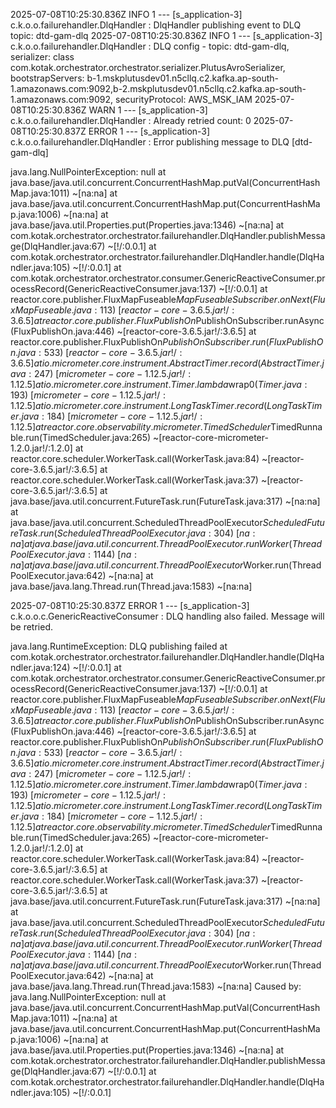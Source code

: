 2025-07-08T10:25:30.836Z  INFO 1 --- [s_application-3] c.k.o.o.failurehandler.DlqHandler        : DlqHandler publishing event to DLQ topic: dtd-gam-dlq
2025-07-08T10:25:30.836Z  INFO 1 --- [s_application-3] c.k.o.o.failurehandler.DlqHandler        : DLQ config - topic: dtd-gam-dlq, serializer: class com.kotak.orchestrator.orchestrator.serializer.PlutusAvroSerializer, bootstrapServers: b-1.mskplutusdev01.n5cllq.c2.kafka.ap-south-1.amazonaws.com:9092,b-2.mskplutusdev01.n5cllq.c2.kafka.ap-south-1.amazonaws.com:9092, securityProtocol: AWS_MSK_IAM
2025-07-08T10:25:30.836Z  WARN 1 --- [s_application-3] c.k.o.o.failurehandler.DlqHandler        : Already retried count: 0
2025-07-08T10:25:30.837Z ERROR 1 --- [s_application-3] c.k.o.o.failurehandler.DlqHandler        : Error publishing message to DLQ [dtd-gam-dlq]

java.lang.NullPointerException: null
        at java.base/java.util.concurrent.ConcurrentHashMap.putVal(ConcurrentHashMap.java:1011) ~[na:na]
        at java.base/java.util.concurrent.ConcurrentHashMap.put(ConcurrentHashMap.java:1006) ~[na:na]
        at java.base/java.util.Properties.put(Properties.java:1346) ~[na:na]
        at com.kotak.orchestrator.orchestrator.failurehandler.DlqHandler.publishMessage(DlqHandler.java:67) ~[!/:0.0.1]
        at com.kotak.orchestrator.orchestrator.failurehandler.DlqHandler.handle(DlqHandler.java:105) ~[!/:0.0.1]
        at com.kotak.orchestrator.orchestrator.consumer.GenericReactiveConsumer.processRecord(GenericReactiveConsumer.java:137) ~[!/:0.0.1]
        at reactor.core.publisher.FluxMapFuseable$MapFuseableSubscriber.onNext(FluxMapFuseable.java:113) ~[reactor-core-3.6.5.jar!/:3.6.5]
        at reactor.core.publisher.FluxPublishOn$PublishOnSubscriber.runAsync(FluxPublishOn.java:446) ~[reactor-core-3.6.5.jar!/:3.6.5]
        at reactor.core.publisher.FluxPublishOn$PublishOnSubscriber.run(FluxPublishOn.java:533) ~[reactor-core-3.6.5.jar!/:3.6.5]
        at io.micrometer.core.instrument.AbstractTimer.record(AbstractTimer.java:247) ~[micrometer-core-1.12.5.jar!/:1.12.5]
        at io.micrometer.core.instrument.Timer.lambda$wrap$0(Timer.java:193) ~[micrometer-core-1.12.5.jar!/:1.12.5]
        at io.micrometer.core.instrument.LongTaskTimer.record(LongTaskTimer.java:184) ~[micrometer-core-1.12.5.jar!/:1.12.5]
        at reactor.core.observability.micrometer.TimedScheduler$TimedRunnable.run(TimedScheduler.java:265) ~[reactor-core-micrometer-1.2.0.jar!/:1.2.0]
        at reactor.core.scheduler.WorkerTask.call(WorkerTask.java:84) ~[reactor-core-3.6.5.jar!/:3.6.5]
        at reactor.core.scheduler.WorkerTask.call(WorkerTask.java:37) ~[reactor-core-3.6.5.jar!/:3.6.5]
        at java.base/java.util.concurrent.FutureTask.run(FutureTask.java:317) ~[na:na]
        at java.base/java.util.concurrent.ScheduledThreadPoolExecutor$ScheduledFutureTask.run(ScheduledThreadPoolExecutor.java:304) ~[na:na]
        at java.base/java.util.concurrent.ThreadPoolExecutor.runWorker(ThreadPoolExecutor.java:1144) ~[na:na]
        at java.base/java.util.concurrent.ThreadPoolExecutor$Worker.run(ThreadPoolExecutor.java:642) ~[na:na]
        at java.base/java.lang.Thread.run(Thread.java:1583) ~[na:na]

2025-07-08T10:25:30.837Z ERROR 1 --- [s_application-3] c.k.o.o.c.GenericReactiveConsumer        : DLQ handling also failed. Message will be retried.

java.lang.RuntimeException: DLQ publishing failed
        at com.kotak.orchestrator.orchestrator.failurehandler.DlqHandler.handle(DlqHandler.java:124) ~[!/:0.0.1]
        at com.kotak.orchestrator.orchestrator.consumer.GenericReactiveConsumer.processRecord(GenericReactiveConsumer.java:137) ~[!/:0.0.1]
        at reactor.core.publisher.FluxMapFuseable$MapFuseableSubscriber.onNext(FluxMapFuseable.java:113) ~[reactor-core-3.6.5.jar!/:3.6.5]
        at reactor.core.publisher.FluxPublishOn$PublishOnSubscriber.runAsync(FluxPublishOn.java:446) ~[reactor-core-3.6.5.jar!/:3.6.5]
        at reactor.core.publisher.FluxPublishOn$PublishOnSubscriber.run(FluxPublishOn.java:533) ~[reactor-core-3.6.5.jar!/:3.6.5]
        at io.micrometer.core.instrument.AbstractTimer.record(AbstractTimer.java:247) ~[micrometer-core-1.12.5.jar!/:1.12.5]
        at io.micrometer.core.instrument.Timer.lambda$wrap$0(Timer.java:193) ~[micrometer-core-1.12.5.jar!/:1.12.5]
        at io.micrometer.core.instrument.LongTaskTimer.record(LongTaskTimer.java:184) ~[micrometer-core-1.12.5.jar!/:1.12.5]
        at reactor.core.observability.micrometer.TimedScheduler$TimedRunnable.run(TimedScheduler.java:265) ~[reactor-core-micrometer-1.2.0.jar!/:1.2.0]
        at reactor.core.scheduler.WorkerTask.call(WorkerTask.java:84) ~[reactor-core-3.6.5.jar!/:3.6.5]
        at reactor.core.scheduler.WorkerTask.call(WorkerTask.java:37) ~[reactor-core-3.6.5.jar!/:3.6.5]
        at java.base/java.util.concurrent.FutureTask.run(FutureTask.java:317) ~[na:na]
        at java.base/java.util.concurrent.ScheduledThreadPoolExecutor$ScheduledFutureTask.run(ScheduledThreadPoolExecutor.java:304) ~[na:na]
        at java.base/java.util.concurrent.ThreadPoolExecutor.runWorker(ThreadPoolExecutor.java:1144) ~[na:na]
        at java.base/java.util.concurrent.ThreadPoolExecutor$Worker.run(ThreadPoolExecutor.java:642) ~[na:na]
        at java.base/java.lang.Thread.run(Thread.java:1583) ~[na:na]
Caused by: java.lang.NullPointerException: null
        at java.base/java.util.concurrent.ConcurrentHashMap.putVal(ConcurrentHashMap.java:1011) ~[na:na]
        at java.base/java.util.concurrent.ConcurrentHashMap.put(ConcurrentHashMap.java:1006) ~[na:na]
        at java.base/java.util.Properties.put(Properties.java:1346) ~[na:na]
        at com.kotak.orchestrator.orchestrator.failurehandler.DlqHandler.publishMessage(DlqHandler.java:67) ~[!/:0.0.1]
        at com.kotak.orchestrator.orchestrator.failurehandler.DlqHandler.handle(DlqHandler.java:105) ~[!/:0.0.1]
